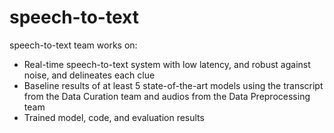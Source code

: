 # speech-to-text
speech-to-text team works on:
- Real-time speech-to-text system with low latency, and robust against noise, and delineates each clue
- Baseline results of at least 5 state-of-the-art models using the transcript from the Data Curation team and audios from the Data Preprocessing team
- Trained model, code, and evaluation results
